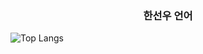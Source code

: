 <h3 align="center">한선우 언어</h3>

![Top Langs](https://github-readme-stats.vercel.app/api/top-langs/?username=SUNWOOW00&layout=compact)

